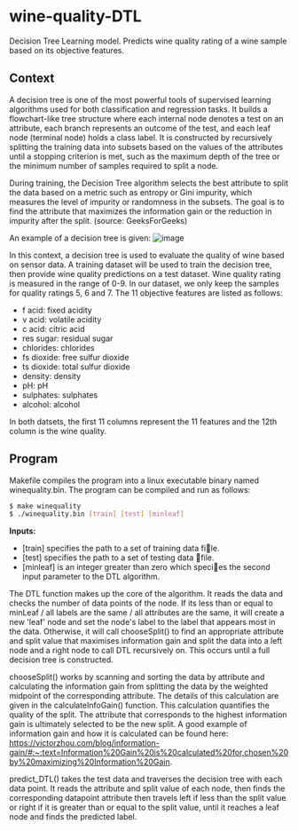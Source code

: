 # wine-quality-DTL
Decision Tree Learning model. Predicts wine quality rating of a wine sample based on its objective features.

## Context
A decision tree is one of the most powerful tools of supervised learning algorithms used for both classification and regression tasks. It builds a flowchart-like tree structure where each internal node denotes a test on an attribute, each branch represents an outcome of the test, and each leaf node (terminal node) holds a class label. It is constructed by recursively splitting the training data into subsets based on the values of the attributes until a stopping criterion is met, such as the maximum depth of the tree or the minimum number of samples required to split a node.

During training, the Decision Tree algorithm selects the best attribute to split the data based on a metric such as entropy or Gini impurity, which measures the level of impurity or randomness in the subsets. The goal is to find the attribute that maximizes the information gain or the reduction in impurity after the split. (source: GeeksForGeeks)

An example of a decision tree is given:
![image](https://github.com/haydensflee/wine-quality-DTL/assets/89950637/69b98a4e-66e9-444f-bb2c-441b4e03cb3f)

In this context, a decision tree is used to evaluate the quality of wine based on sensor data. A training dataset will be used to train the decision tree, then provide wine quality predictions on a test dataset. Wine quality rating is measured in the range of 0-9. In our dataset, we only keep the samples for quality ratings 5, 6 and 7. The 11 objective features are listed as follows:
- f acid: fixed acidity
- v acid: volatile acidity
- c acid: citric acid
- res sugar: residual sugar
- chlorides: chlorides
- fs dioxide: free sulfur dioxide
- ts dioxide: total sulfur dioxide
- density: density
- pH: pH
- sulphates: sulphates
- alcohol: alcohol

In both datsets, the first 11 columns represent the 11 features and the 12th column is the wine quality.

## Program
Makefile compiles the program into a linux executable binary named winequality.bin. The program can be compiled and run as follows:
```bash
$ make winequality
$ ./winequality.bin [train] [test] [minleaf]
```
**Inputs:**
- [train] specifies the path to a set of training data file.
- [test] specifies the path to a set of testing data file.
- [minleaf] is an integer greater than zero which species the second input parameter to the DTL algorithm.

The DTL function makes up the core of the algorithm. It reads the data and checks the number of data points of the node. If its less than or equal to minLeaf / all labels are the same / all attributes are the same, it will create a new 'leaf' node and set the node's label to the label that appears most in the data. Otherwise, it will call chooseSplit() to find an appropriate attribute and split value that maximises information gain and split the data into a left node and a right node to call DTL recursively on. This occurs until a full decision tree is constructed.

chooseSplit() works by scanning and sorting the data by attribute and calculating the information gain from splitting the data by the weighted midpoint of the corresponding attribute. The details of this calculation are given in the calculateInfoGain() function. This calculation quantifies the quality of the split. The attribute that corresponds to the highest information gain is ultimately selected to be the new split. A good example of information gain and how it is calculated can be found here: https://victorzhou.com/blog/information-gain/#:~:text=Information%20Gain%20is%20calculated%20for,chosen%20by%20maximizing%20Information%20Gain.

predict_DTL() takes the test data and traverses the decision tree with each data point. It reads the attribute and split value of each node, then finds the corresponding datapoint attribute then travels left if less than the split value or right if it is greater than or equal to the split value, until it reaches a leaf node and finds the predicted label.
